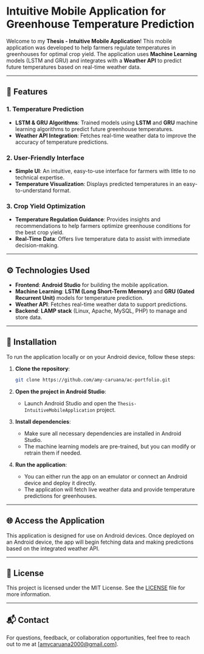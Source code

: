 
# Intuitive Mobile Application for Greenhouse Temperature Prediction

Welcome to my **Thesis - Intuitive Mobile Application**! This mobile application was developed to help farmers regulate temperatures in greenhouses for optimal crop yield. The application uses **Machine Learning** models (LSTM and GRU) and integrates with a **Weather API** to predict future temperatures based on real-time weather data.

---

## 🌟 Features

### **1. Temperature Prediction**
- **LSTM & GRU Algorithms**: Trained models using **LSTM** and **GRU** machine learning algorithms to predict future greenhouse temperatures.
- **Weather API Integration**: Fetches real-time weather data to improve the accuracy of temperature predictions.

### **2. User-Friendly Interface**
- **Simple UI**: An intuitive, easy-to-use interface for farmers with little to no technical expertise.
- **Temperature Visualization**: Displays predicted temperatures in an easy-to-understand format.

### **3. Crop Yield Optimization**
- **Temperature Regulation Guidance**: Provides insights and recommendations to help farmers optimize greenhouse conditions for the best crop yield.
- **Real-Time Data**: Offers live temperature data to assist with immediate decision-making.

---

## ⚙️ Technologies Used

- **Frontend**: **Android Studio** for building the mobile application.
- **Machine Learning**: **LSTM (Long Short-Term Memory)** and **GRU (Gated Recurrent Unit)** models for temperature prediction.
- **Weather API**: Fetches real-time weather data to support predictions.
- **Backend**: **LAMP stack** (Linux, Apache, MySQL, PHP) to manage and store data.

---

## 🚀 Installation

To run the application locally or on your Android device, follow these steps:

1. **Clone the repository**:
   ```bash
   git clone https://github.com/amy-caruana/ac-portfolio.git
   ```

2. **Open the project in Android Studio**:
   - Launch Android Studio and open the `Thesis-IntuitiveMobileApplication` project.

3. **Install dependencies**:
   - Make sure all necessary dependencies are installed in Android Studio.
   - The machine learning models are pre-trained, but you can modify or retrain them if needed.

4. **Run the application**:
   - You can either run the app on an emulator or connect an Android device and deploy it directly.
   - The application will fetch live weather data and provide temperature predictions for greenhouses.

---

## 🌐 Access the Application

This application is designed for use on Android devices. Once deployed on an Android device, the app will begin fetching data and making predictions based on the integrated weather API.

---

## 📝 License

This project is licensed under the MIT License. See the [LICENSE](LICENSE) file for more information.


---

## 📬 Contact

For questions, feedback, or collaboration opportunities, feel free to reach out to me at [amycaruana2000@gmail.com].
